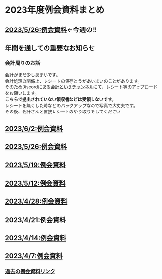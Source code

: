 # 2023年度例会資料まとめ
## [2023/5/26:例会資料](./2023/2023-0609.md)←**今週の!!**
## **年間を通しての重要なお知らせ**
### 会計周りのお話
会計がまだ少しあまいです。\
会計処理の関係上、レシートの保存とうがあいまいのことがあります。\
そのためDiscordにある[会計というチャンネル](https://discord.com/channels/695550159416983572/1070997548396990495)にて、レシート等のアップロードをお願いします。\
**こちらで提出されていない領収書などは受領しないです。**\
レシートを無くした時などのバックアップなので写真で大丈夫です。\
その後、会計さんと直接レシートのやり取りをしてください
## [2023/6/2:例会資料](./2023/2023-0602.md)
## [2023/5/26:例会資料](./2023/2023-0526.md)
## [2023/5/19:例会資料](./2023/2023-0519.md)
## [2023/5/12:例会資料](./2023/2023-0512.md)
## [2023/4/28:例会資料](./2023/2023-0428.md)
## [2023/4/21:例会資料](./2023/2023-0421.md)
## [2023/4/14:例会資料](./2023/2023-0414.md)
## [2023/4/7:例会資料](./2023/2023-0407.md)
### [過去の例会資料リンク](./past.md)
